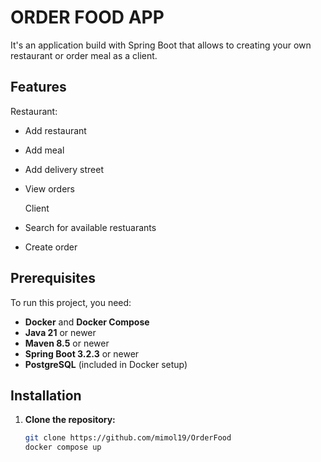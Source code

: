 # ORDER FOOD APP
It's an application build with Spring Boot that allows to creating your own restaurant or order meal as a client.

## Features

Restaurant:
- Add restaurant
- Add meal 
- Add delivery street
- View orders

  Client
- Search for available restuarants
- Create order

## Prerequisites

To run this project, you need:
- **Docker** and **Docker Compose**
- **Java 21** or newer
- **Maven 8.5** or newer
- **Spring Boot 3.2.3** or newer
- **PostgreSQL** (included in Docker setup)

## Installation

1. **Clone the repository:**
   ```bash
   git clone https://github.com/mimol19/OrderFood
   docker compose up
